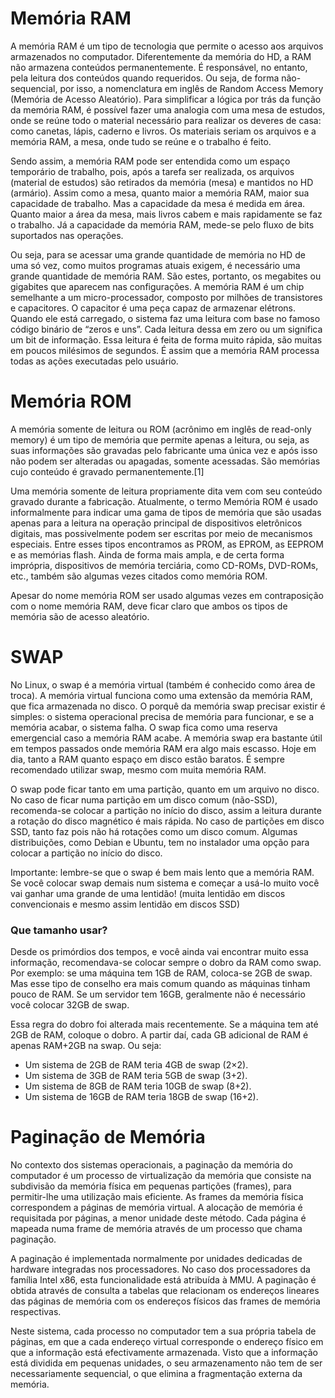 
# Memória RAM
A memória RAM é um tipo de tecnologia que permite o acesso aos arquivos armazenados no computador. Diferentemente da memória do HD, a RAM não armazena conteúdos permanentemente. É responsável, no entanto, pela leitura dos conteúdos quando requeridos. Ou seja, de forma não-sequencial, por isso, a nomenclatura em inglês de Random Access Memory (Memória de Acesso Aleatório).
Para simplificar a lógica por trás da função da memória RAM, é possível fazer uma analogia com uma mesa de estudos, onde se reúne todo o material necessário para realizar os deveres de casa: como canetas, lápis, caderno e livros. Os materiais seriam os arquivos e a memória RAM, a mesa, onde tudo se reúne e o trabalho é feito.

Sendo assim, a memória RAM pode ser entendida como um espaço temporário de trabalho, pois, após a tarefa ser realizada, os arquivos (material de estudos) são retirados da memória (mesa) e mantidos no HD (armário).
Assim como a mesa, quanto maior a memória RAM, maior sua capacidade de trabalho. Mas a capacidade da mesa é medida em área. Quanto maior a área da mesa, mais livros cabem e mais rapidamente se faz o trabalho. Já a capacidade da memória RAM, mede-se pelo fluxo de bits suportados nas operações.

Ou seja, para se acessar uma grande quantidade de memória  no HD de uma só vez, como muitos programas atuais exigem, é necessário uma grande quantidade de memória RAM. São estes, portanto, os megabites ou gigabites que aparecem nas configurações.
A memória RAM é um chip semelhante a um micro-processador, composto por milhões de transistores e capacitores. O capacitor é uma peça capaz de armazenar elétrons. Quando ele está carregado, o sistema faz uma leitura com base no famoso código binário de “zeros e uns”. Cada leitura dessa em zero ou um significa um bit de informação. Essa leitura é feita de forma muito rápida, são muitas em poucos milésimos de segundos. É assim que a memória RAM processa todas as ações executadas pelo usuário.

# Memória ROM

A memória somente de leitura ou ROM (acrônimo em inglês de read-only memory) é um tipo de memória que permite apenas a leitura, ou seja, as suas informações são gravadas pelo fabricante uma única vez e após isso não podem ser alteradas ou apagadas, somente acessadas. São memórias cujo conteúdo é gravado permanentemente.[1]

Uma memória somente de leitura propriamente dita vem com seu conteúdo gravado durante a fabricação. Atualmente, o termo Memória ROM é usado informalmente para indicar uma gama de tipos de memória que são usadas apenas para a leitura na operação principal de dispositivos eletrônicos digitais, mas possivelmente podem ser escritas por meio de mecanismos especiais. Entre esses tipos encontramos as PROM, as EPROM, as EEPROM e as memórias flash. Ainda de forma mais ampla, e de certa forma imprópria, dispositivos de memória terciária, como CD-ROMs, DVD-ROMs, etc., também são algumas vezes citados como memória ROM.

Apesar do nome memória ROM ser usado algumas vezes em contraposição com o nome memória RAM, deve ficar claro que ambos os tipos de memória são de acesso aleatório.


# SWAP


No Linux, o swap é a memória virtual (também é conhecido como área de troca). A memória virtual funciona como uma extensão da memória RAM, que fica armazenada no disco. O porquê da memória swap precisar existir é simples: o sistema operacional precisa de memória para funcionar, e se a memória acabar, o sistema falha. O swap fica como uma reserva emergencial caso a memória RAM acabe. A memória swap era bastante útil em tempos passados onde memória RAM era algo mais escasso. Hoje em dia, tanto a RAM quanto espaço em disco estão baratos. É sempre recomendado utilizar swap, mesmo com muita memória RAM.

O swap pode ficar tanto em uma partição, quanto em um arquivo no disco. No caso de ficar numa partição em um disco comum (não-SSD), recomenda-se colocar a partição no início do disco, assim a leitura durante a rotação do disco magnético é mais rápida. No caso de partições em disco SSD, tanto faz pois não há rotações como um disco comum. Algumas distribuições, como Debian e Ubuntu, tem no instalador uma opção para colocar a partição no início do disco.

Importante: lembre-se que o swap é bem mais lento que a memória RAM. Se você colocar swap demais num sistema e começar a usá-lo muito você vai ganhar uma grande de uma lentidão! (muita lentidão em discos convencionais e mesmo assim lentidão em discos SSD)


### Que tamanho usar?

Desde os primórdios dos tempos, e você ainda vai encontrar muito essa informação, recomendava-se colocar sempre o dobro da RAM como swap. Por exemplo: se uma máquina tem 1GB de RAM, coloca-se 2GB de swap. Mas esse tipo de conselho era mais comum quando as máquinas tinham pouco de RAM. Se um servidor tem 16GB, geralmente não é necessário você colocar 32GB de swap.

Essa regra do dobro foi alterada mais recentemente. Se a máquina tem até 2GB de RAM, coloque o dobro. A partir daí, cada GB adicional de RAM é apenas RAM+2GB na swap. Ou seja:

* Um sistema de 2GB de RAM teria 4GB de swap (2×2).
* Um sistema de 3GB de RAM teria 5GB de swap (3+2).
* Um sistema de 8GB de RAM teria 10GB de swap (8+2).
* Um sistema de 16GB de RAM teria 18GB de swap (16+2).


# Paginação de Memória 

No contexto dos sistemas operacionais, a paginação da memória do computador é um processo de virtualização da memória que consiste na subdivisão da memória física em pequenas partições (frames), para permitir-lhe uma utilização mais eficiente. As frames da memória física correspondem a páginas de memória virtual. A alocação de memória é requisitada por páginas, a menor unidade deste método. Cada página é mapeada numa frame de memória através de um processo que chama paginação.

A paginação é implementada normalmente por unidades dedicadas de hardware integradas nos processadores. No caso dos processadores da família Intel x86, esta funcionalidade está atribuída à MMU. A paginação é obtida através de consulta a tabelas que relacionam os endereços lineares das páginas de memória com os endereços físicos das frames de memória respectivas.

Neste sistema, cada processo no computador tem a sua própria tabela de páginas, em que a cada endereço virtual corresponde o endereço físico em que a informação está efectivamente armazenada. Visto que a informação está dividida em pequenas unidades, o seu armazenamento não tem de ser necessariamente sequencial, o que elimina a fragmentação externa da memória.


